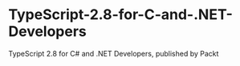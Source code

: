 # TypeScript-2.8-for-C-and-.NET-Developers
TypeScript 2.8 for C# and .NET Developers, published by Packt
